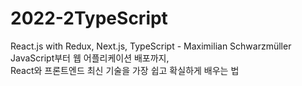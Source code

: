# 2022-2TypeScript
React.js with Redux, Next.js, TypeScript - Maximilian Schwarzmüller \
JavaScript부터 웹 어플리케이션 배포까지, \
React와 프론트엔드 최신 기술을 가장 쉽고 확실하게 배우는 법
